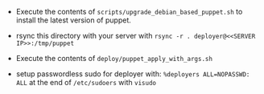 - Execute the contents of `scripts/upgrade_debian_based_puppet.sh` to install the latest version of puppet.
- rsync this directory with your server with `rsync -r . deployer@<<SERVER IP>>:/tmp/puppet`
- Execute the contents of `deploy/puppet_apply_with_args.sh` 

- setup passwordless sudo for deployer with: `%deployers ALL=NOPASSWD: ALL` at the end of 
`/etc/sudoers` with `visudo`